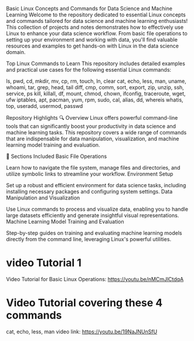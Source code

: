 Basic Linux Concepts and Commands for Data Science and Machine Learning
Welcome to the repository dedicated to essential Linux concepts and commands tailored for data science and machine learning enthusiasts! This collection of projects and notes demonstrates how to effectively use Linux to enhance your data science workflow. From basic file operations to setting up your environment and working with data, you'll find valuable resources and examples to get hands-on with Linux in the data science domain.

Top Linux Commands to Learn
This repository includes detailed examples and practical use cases for the following essential Linux commands:

ls, pwd, cd, mkdir, mv, cp, rm, touch, ln, clear
cat, echo, less, man, uname, whoami, tar, grep, head, tail
diff, cmp, comm, sort, export, zip, unzip, ssh, service, ps
kill, killall, df, mount, chmod, chown, ifconfig, traceroute, wget, ufw
iptables, apt, pacman, yum, rpm, sudo, cal, alias, dd, whereis
whatis, top, useradd, usermod, passwd

Repository Highlights
🔍 Overview
Linux offers powerful command-line tools that can significantly boost your productivity in data science and machine learning tasks. This repository covers a wide range of commands that are indispensable for data manipulation, visualization, and machine learning model training and evaluation.

📂 Sections Included
Basic File Operations

Learn how to navigate the file system, manage files and directories, and utilize symbolic links to streamline your workflow.
Environment Setup

Set up a robust and efficient environment for data science tasks, including installing necessary packages and configuring system settings.
Data Manipulation and Visualization

Use Linux commands to process and visualize data, enabling you to handle large datasets efficiently and generate insightful visual representations.
Machine Learning Model Training and Evaluation

Step-by-step guides on training and evaluating machine learning models directly from the command line, leveraging Linux's powerful utilities.

 # video Tutorial 1
Video Tutorial for Basic Linux Operations:   https://youtu.be/nMCmJlCtdqA


# Video Tutorial covering these 4 commands 
cat, echo, less, man
video link: https://youtu.be/19NaJNUnSfU

